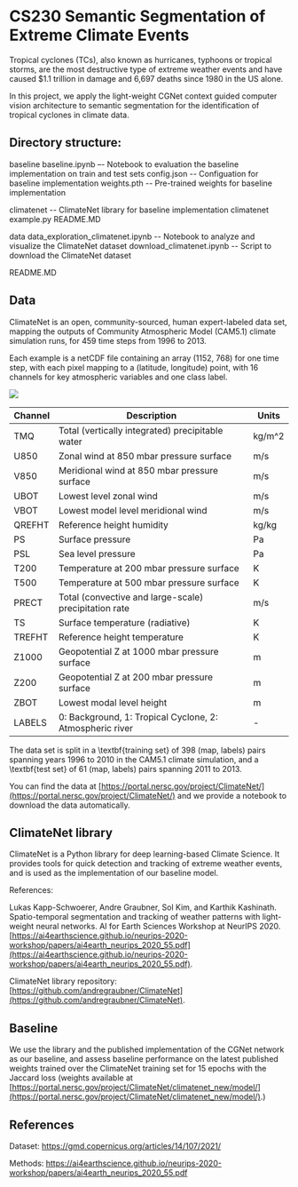 # CS230 Semantic Segmentation of Extreme Climate Events


Tropical cyclones (TCs), also known as hurricanes, typhoons or tropical storms, are the most destructive type of extreme weather events and have caused $1.1 trillion in damage and 6,697 deaths since 1980 in the US alone. 

In this project, we apply the light-weight CGNet context guided computer vision architecture to semantic segmentation for the identification of tropical cyclones in climate data.


## Directory structure:

baseline
    baseline.ipynb –- Notebook to evaluation the baseline implementation on train and test sets
    config.json -- Configuation for baseline implementation
    weights.pth -- Pre-trained weights for baseline implementation

climatenet -- ClimateNet library for baseline implementation
    climatenet
    example.py
    README.MD

data
    data_exploration_climatenet.ipynb -- Notebook to analyze and visualize the ClimateNet dataset
    download_climatenet.ipynb -- Script to download the ClimateNet dataset

README.MD


## Data

ClimateNet is an open, community-sourced, human expert-labeled data set, mapping the outputs of Community Atmospheric Model (CAM5.1) climate simulation runs, for 459 time steps from 1996 to 2013. 

Each example is a netCDF file containing an array (1152, 768) for one time step, with each pixel mapping to a (latitude, longitude) point, with 16 channels for key atmospheric variables and one class label.

![](data/climatenet_channels.png.png)
 

| Channel | Description                                               | Units  | 
|---------|-----------------------------------------------------------|--------|
| TMQ     | Total (vertically integrated) precipitable water          | kg/m^2 | 
| U850    | Zonal wind at 850 mbar pressure surface                   | m/s    | 
| V850    | Meridional wind at 850 mbar pressure surface              | m/s    | 
| UBOT    | Lowest level zonal wind                                   | m/s    | 
| VBOT    | Lowest model level meridional wind                        | m/s    | 
| QREFHT  | Reference height humidity                                 | kg/kg  | 
| PS      | Surface pressure                                          | Pa     | 
| PSL     | Sea level pressure                                        | Pa     |  
| T200    | Temperature at 200 mbar pressure surface                  | K      | 
| T500    | Temperature at 500 mbar pressure surface                  | K      | 
| PRECT   | Total (convective and large-scale) precipitation rate     | m/s    |  
| TS      | Surface temperature (radiative)                           | K      | 
| TREFHT  | Reference height temperature                              | K      | 
| Z1000   | Geopotential Z at 1000 mbar pressure surface              | m      | 
| Z200    | Geopotential Z at 200 mbar pressure surface               | m      | 
| ZBOT    | Lowest modal level height                                 | m      | 
| LABELS  | 0: Background, 1: Tropical Cyclone, 2: Atmospheric river  | -      |  


The data set is split in a \textbf{training set} of 398 (map, labels) pairs spanning years 1996 to 2010 in the CAM5.1 climate simulation, and a \textbf{test set} of 61 (map, labels) pairs spanning 2011 to 2013.

You can find the data at [https://portal.nersc.gov/project/ClimateNet/](https://portal.nersc.gov/project/ClimateNet/) and we provide a notebook to download the data automatically.





## ClimateNet library

ClimateNet is a Python library for deep learning-based Climate Science. It provides tools for quick detection and tracking of extreme weather events, and is used as the implementation of our baseline model.

References: 

Lukas Kapp-Schwoerer, Andre Graubner, Sol Kim, and Karthik Kashinath. Spatio-temporal segmentation and tracking of weather patterns with light-weight neural networks. AI for Earth Sciences Workshop at NeurIPS 2020. [https://ai4earthscience.github.io/neurips-2020-workshop/papers/ai4earth_neurips_2020_55.pdf](https://ai4earthscience.github.io/neurips-2020-workshop/papers/ai4earth_neurips_2020_55.pdf).

ClimateNet library repository: [https://github.com/andregraubner/ClimateNet](https://github.com/andregraubner/ClimateNet).


## Baseline

We use the library and the published implementation of the CGNet network as our baseline, and assess baseline performance on the latest published weights trained over the ClimateNet training set for 15 epochs with the Jaccard loss (weights available at [https://portal.nersc.gov/project/ClimateNet/climatenet_new/model/](https://portal.nersc.gov/project/ClimateNet/climatenet_new/model/).)


## References

Dataset: https://gmd.copernicus.org/articles/14/107/2021/

Methods: https://ai4earthscience.github.io/neurips-2020-workshop/papers/ai4earth_neurips_2020_55.pdf
